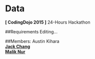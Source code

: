 # Data
**[ CodingDojo 2015 ]** 24-Hours Hackathon

##Requirements
Editing...

##Members:
Austin Kihara  
**[Jack Chang]**    
**[Malik Nur]**  





[Malik Nur]: https://github.com/maliknur
[Jack Chang]: https://github.com/wei0831
